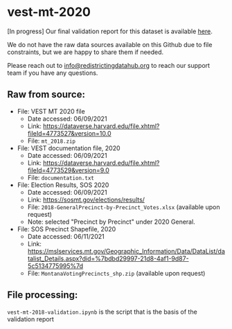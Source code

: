 # vest-mt-2020

[In progress] Our final validation report for this dataset is available [here](https://redistrictingdatahub.org/state/montana/).

We do not have the raw data sources available on this Github due to file constraints, but we are happy to share them if needed. 

Please reach out to info@redistrictingdatahub.org to reach our support team if you have any questions.

## Raw from source:

- File: VEST MT 2020 file
   - Date accessed: 06/09/2021
   - Link: https://dataverse.harvard.edu/file.xhtml?fileId=4773527&version=10.0
   - File: `mt_2018.zip`
- File: VEST documentation file, 2020
   - Date accessed: 06/09/2021
   - Link: https://dataverse.harvard.edu/file.xhtml?fileId=4773529&version=9.0
   - File: `documentation.txt`
- File: Election Results, SOS 2020
   - Date accessed: 06/09/2021
   - Link: https://sosmt.gov/elections/results/
   - File: `2018-GeneralPrecinct-by-Precinct_Votes.xlsx` (available upon request)
   - Note: selected "Precinct by Precinct" under 2020 General. 
- File: SOS Precinct Shapefile, 2020 
   - Date accessed: 06/11/2021
   - Link: https://mslservices.mt.gov/Geographic_Information/Data/DataList/datalist_Details.aspx?did=%7bdbd29997-21d8-4af1-9d87-5c5134775995%7d
   - File: `MontanaVotingPrecincts_shp.zip` (available upon request)
 

## File processing:

`vest-mt-2018-validation.ipynb` is the script that is the basis of the validation report
